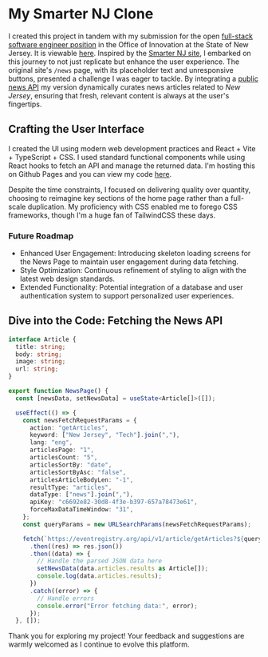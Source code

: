 # My Smarter NJ Clone

I created this project in tandem with my submission for the open [full-stack software engineer position](https://innovation.nj.gov/join/full-stack-software-engineer/?utm_source=All-hands+job+board&utm_medium=getro.com&gh_src=All-hands+job+board) in the Office of Innovation at the State of New Jersey. It is viewable [here](https://jjcazel.github.io/). Inspired by the [Smarter NJ site](https://smarter.nj.gov/), I embarked on this journey to not just replicate but enhance the user experience. The original site's `/news` page, with its placeholder text and unresponsive buttons, presented a challenge I was eager to tackle. By integrating a [public news API](https://newsapi.ai/) my version dynamically curates news articles related to *New Jersey*, ensuring that fresh, relevant content is always at the user's fingertips.

## Crafting the User Interface  
I created the UI using modern web development practices and React + Vite + TypeScript + CSS. I used standard functional components while using React hooks to fetch an API and manage the returned data. I'm hosting this on Github Pages and you can view my code [here](https://github.com/jjcazel/jjcazel.github.io).

Despite the time constraints, I focused on delivering quality over quantity, choosing to reimagine key sections of the home page rather than a full-scale duplication. My proficiency with CSS enabled me to forego CSS frameworks, though I'm a huge fan of TailwindCSS these days. 
### Future Roadmap
- Enhanced User Engagement: Introducing skeleton loading screens for the News Page to maintain user engagement during data fetching.
- Style Optimization: Continuous refinement of styling to align with the latest web design standards.
- Extended Functionality: Potential integration of a database and user authentication system to support personalized user experiences.

## Dive into the Code: Fetching the News API

```ts
interface Article {
  title: string;
  body: string;
  image: string;
  url: string;
}

export function NewsPage() {
  const [newsData, setNewsData] = useState<Article[]>([]);

  useEffect(() => {
    const newsFetchRequestParams = {
      action: "getArticles",
      keyword: ["New Jersey", "Tech"].join(","),
      lang: "eng",
      articlesPage: "1",
      articlesCount: "5",
      articlesSortBy: "date",
      articlesSortByAsc: "false",
      articlesArticleBodyLen: "-1",
      resultType: "articles",
      dataType: ["news"].join(","),
      apiKey: "c6692e82-30d8-4f3e-b397-657a78473e61",
      forceMaxDataTimeWindow: "31",
    };
    const queryParams = new URLSearchParams(newsFetchRequestParams);

    fetch(`https://eventregistry.org/api/v1/article/getArticles?${queryParams}`)
      .then((res) => res.json())
      .then((data) => {
        // Handle the parsed JSON data here
        setNewsData(data.articles.results as Article[]);
        console.log(data.articles.results);
      })
      .catch((error) => {
        // Handle errors
        console.error("Error fetching data:", error);
      });
  }, []);
```

Thank you for exploring my project! Your feedback and suggestions are warmly welcomed as I continue to evolve this platform.


